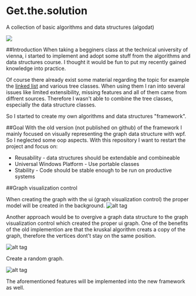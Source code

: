 # Get.the.solution
A collection of basic algorithms and data structures (algodat)

[<img src="https://ci.appveyor.com/api/projects/status/github/mfe-/Get.the.solution?branch=master&svg=true">](https://ci.appveyor.com/project/mfe-/get-the-solution)

##Introduction
When taking a begginers class at the technical university of vienna, i started to 
implement and adopt some stuff from the algorithms and data structures course.
I thought it would be fun to put my recently gained knowledge into practice.

Of course there already exist some material regarding the topic for example the
[linked list](https://msdn.microsoft.com/en-us/library/he2s3bh7(v=vs.110).aspx) and various tree classes.
When using them I ran into several issues like limited extensibility, missing features and all of them came from diffrent sources. Therefore I wasn't able to combine the tree classes, especially the data structure classes.

So I started to create my own algorithms and data structures "framework".

##Goal
With the old version (not published on github) of the framework I mainly focused on visually representing the graph data structure with wpf.
So I neglected some oop aspects.
With this repository I want to restart the project and focus on:

* Reusability - data structures should be extendable and combineable
* Universal Windows Platform - Use portable classes
* Stability - Code should be stable enough to be run on productive systems

##Graph visualization control

When creating the graph with the ui (graph visualization control) the proper model will be created in the background. 
![alt tag](http://i.imgur.com/4WS122c.gif)

Another approach would be to overgive a graph data structure to the graph visualization control which created the proper ui graph.
One of the benefits of the old implemention are that the kruskal algorithm creats a copy of the graph, therefore the vertices dont't stay on the same position.

![alt tag](http://i.imgur.com/6KQueHc.gif)

Create a random graph.

![alt tag](http://i.imgur.com/M1YcpDV.gif)

The aforementioned features will be implemented into the new framework as well.